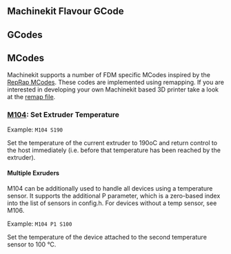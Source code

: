 ## Machinekit Flavour GCode

## GCodes

## MCodes
Machinekit supports a number of FDM specific MCodes inspired by the [RepRap MCodes](http://reprap.org/wiki/G-code). These codes are implemented using remapping. If you are interested in developing your own Machinekit based 3D printer take a look at the [remap file](remap.ini).

### [M104](./subroutines/m104.ngc): Set Extruder Temperature
Example: `M104 S190`

Set the temperature of the current extruder to 190oC and return control to the host immediately (i.e. before that temperature has been reached by the extruder). 

#### Multiple Exruders

M104 can be additionally used to handle all devices using a temperature sensor. It supports the additional P parameter, which is a zero-based index into the list of sensors in config.h. For devices without a temp sensor, see M106.

Example: `M104 P1 S100`

Set the temperature of the device attached to the second temperature sensor to 100 °C.